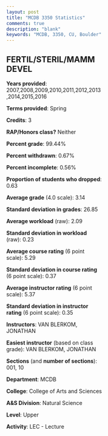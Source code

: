 ```yaml
---
layout: post
title: "MCDB 3350 Statistics"
comments: true
description: "blank"
keywords: "MCDB, 3350, CU, Boulder"
--- 
```

<head>
<script src="https://ajax.googleapis.com/ajax/libs/jquery/2.1.3/jquery.min.js"></script>
<script src="https://dl.dropboxusercontent.com/s/pc42nxpaw1ea4o9/highcharts.js?dl=0"></script>
<!-- <script src="../assets/js/highcharts.js"></script> -->
<style type="text/css">@font-face {
	font-family: "Bebas Neue";
	src: url(https://www.filehosting.org/file/details/544349/BebasNeue%20Regular.otf) format("opentype");
	}
	h1.Bebas { 
		font-family: "Bebas Neue", Verdana, Tahoma;
	}
</style>
</head>
<body>
	<div id="container" style="float: right; width: 45%; height: 88%; margin-left: 2.5%; margin-right: 2.5%;"></div>
	<script language="JavaScript">
		$(document).ready(function() {
		var chart = {type: 'column'};
		var title = {text: 'Grade Distribution'};
		var xAxis = {categories: ['A','B','C','D','F'],crosshair: true};
		var yAxis = {min: 0,title: {text: 'Percentage'}};
		var tooltip = {headerFormat: '<center><b><span style="font-size:20px">{point.key}</span></b></center>',
		               pointFormat: '<td style="padding:0"><b>{point.y:.1f}%</b></td>',
		               footerFormat: '</table>',shared: true,useHTML: true};
		var plotOptions = {column: {pointPadding: 0.0,borderWidth: 0}};  
		var credits = {enabled: false};var series= [{name: 'Percent',data: [44.3,32.91,17.41,4.11,1.27,]}];
		var json = {};
		json.chart = chart;
		json.title = title;
		json.tooltip = tooltip;
		json.xAxis = xAxis;
		json.yAxis = yAxis;  
		json.series = series;
		json.plotOptions = plotOptions;  
		json.credits = credits;
		$('#container').highcharts(json);
	});
	</script>
</body>
			   
## FERTIL/STERIL/MAMM DEVEL

**Years provided**: 2007,2008,2009,2010,2011,2012,2013,2014,2015,2016

**Terms provided**: Spring

**Credits**: 3

**RAP/Honors class?** Neither

**Percent grade**: 99.44%

**Percent withdrawn**: 0.67%

**Percent incomplete**: 0.56%

**Proportion of students who dropped**: 0.63

**Average grade** (4.0 scale): 3.14

**Standard deviation in grades**: 26.85

**Average workload** (raw): 2.09

**Standard deviation in workload** (raw): 0.23

**Average course rating** (6 point scale): 5.29

**Standard deviation in course rating** (6 point scale): 0.37

**Average instructor rating** (6 point scale): 5.37

**Standard deviation in instructor rating** (6 point scale): 0.35

**Instructors**: VAN BLERKOM, JONATHAN

**Easiest instructor** (based on class grade): VAN BLERKOM, JONATHAN

**Sections** (and **number of sections**): 001, 10

**Department**: MCDB

**College**: College of Arts and Sciences

**A&S Division**: Natural Science

**Level**: Upper

**Activity**: LEC - Lecture